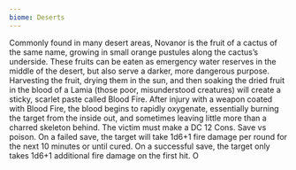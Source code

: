 ```yaml
---
biome: Deserts
---
```

Commonly found in many desert areas, Novanor is the fruit of a cactus of the same name, growing in small orange pustules along the cactus’s underside. These fruits can be eaten as emergency water reserves in the middle of the desert, but also serve a darker, more dangerous purpose. Harvesting the fruit, drying them in the sun, and then soaking the dried fruit in the blood of a Lamia (those poor, misunderstood creatures) will create a sticky, scarlet paste called Blood Fire. After injury with a weapon coated with Blood Fire, the blood begins to rapidly oxygenate, essentially burning the target from the inside out, and sometimes leaving little more than a charred skeleton behind. The victim must make a DC 12 Cons. Save vs poison. On a failed save, the target will take 1d6+1 fire damage per round for the next 10 minutes or until cured. On a successful save, the target only takes 1d6+1 additional fire damage on the first hit. O 

